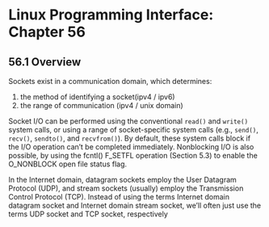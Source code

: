 # Linux Programming Interface: Chapter 56

## 56.1 Overview
Sockets exist in a communication domain, which determines:
1. the method of identifying a socket(ipv4 / ipv6)
2. the range of communication (ipv4 / unix domain)

Socket I/O can be performed using the conventional `read()` and `write()` system calls,
or using a range of socket-specific system calls (e.g., `send()`, `recv()`, `sendto()`, and `recvfrom()`).
By default, these system calls block if the I/O operation can’t be completed immediately. Nonblocking I/O is also possible, by using the fcntl() F_SETFL
operation (Section 5.3) to enable the O_NONBLOCK open file status flag.


In the Internet domain, datagram sockets employ the User Datagram Protocol
(UDP), and stream sockets (usually) employ the Transmission Control Protocol (TCP).
Instead of using the terms Internet domain datagram socket and Internet domain stream
socket, we’ll often just use the terms UDP socket and TCP socket, respectively

